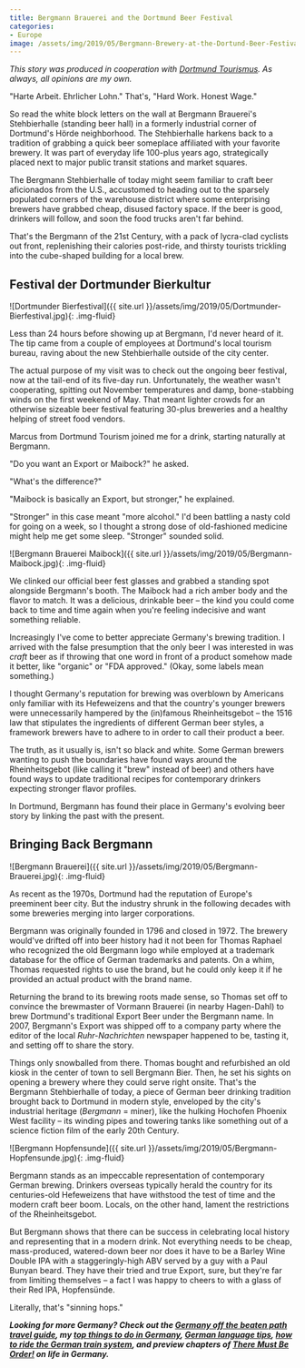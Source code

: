 ```yaml
---
title: Bergmann Brauerei and the Dortmund Beer Festival
categories:
- Europe
image: /assets/img/2019/05/Bergmann-Brewery-at-the-Dortund-Beer-Festival.jpg
---
```



_This story was produced in cooperation with [Dortmund Tourismus](https://www.dortmund-tourismus.de/en). As always, all opinions are my own._

"Harte Arbeit. Ehrlicher Lohn." That's, "Hard Work. Honest Wage."

So read the white block letters on the wall at Bergmann Brauerei's Stehbierhalle (standing beer hall) in a formerly industrial corner of Dortmund's Hörde neighborhood. The Stehbierhalle harkens back to a tradition of grabbing a quick beer someplace affiliated with your favorite brewery. It was part of everyday life 100-plus years ago, strategically placed next to major public transit stations and market squares.

The Bergmann Stehbierhalle of today might seem familiar to craft beer aficionados from the U.S., accustomed to heading out to the sparsely populated corners of the warehouse district where some enterprising brewers have grabbed cheap, disused factory space. If the beer is good, drinkers will follow, and soon the food trucks aren't far behind. 

That's the Bergmann of the 21st Century, with a pack of lycra-clad cyclists out front, replenishing their calories post-ride, and thirsty tourists trickling into the cube-shaped building for a local brew.

<!-- more -->

## Festival der Dortmunder Bierkultur

![Dortmunder Bierfestival]({{ site.url }}/assets/img/2019/05/Dortmunder-Bierfestival.jpg){: .img-fluid}

Less than 24 hours before showing up at Bergmann, I'd never heard of it. The tip came from a couple of employees at Dortmund's local tourism bureau, raving about the new Stehbierhalle outside of the city center.

The actual purpose of my visit was to check out the ongoing beer festival, now at the tail-end of its five-day run. Unfortunately, the weather wasn't cooperating, spitting out November temperatures and damp, bone-stabbing winds on the first weekend of May. That meant lighter crowds for an otherwise sizeable beer festival featuring 30-plus breweries and a healthy helping of street food vendors.

Marcus from Dortmund Tourism joined me for a drink, starting naturally at Bergmann.

"Do you want an Export or Maibock?" he asked.

"What's the difference?"

"Maibock is basically an Export, but stronger," he explained.

"Stronger" in this case meant "more alcohol." I'd been battling a nasty cold for going on a week, so I thought a strong dose of old-fashioned medicine might help me get some sleep. "Stronger" sounded solid.

![Bergmann Brauerei Maibock]({{ site.url }}/assets/img/2019/05/Bergmann-Maibock.jpg){: .img-fluid}

We clinked our official beer fest glasses and grabbed a standing spot alongside Bergmann's booth. The Maibock had a rich amber body and the flavor to match. It was a delicious, drinkable beer – the kind you could come back to time and time again when you're feeling indecisive and want something reliable.

Increasingly I've come to better appreciate Germany's brewing tradition. I arrived with the false presumption that the only beer I was interested in was _craft_ beer as if throwing that one word in front of a product somehow made it better, like "organic" or "FDA approved." (Okay, some labels mean something.)

I thought Germany's reputation for brewing was overblown by Americans only familiar with its Hefeweizens and that the country's younger brewers were unnecessarily hampered by the (in)famous Rheinheitsgebot – the 1516 law that stipulates the ingredients of different German beer styles, a framework brewers have to adhere to in order to call their product a beer.

The truth, as it usually is, isn't so black and white. Some German brewers wanting to push the boundaries have found ways around the Rheinheitsgebot (like calling it "brew" instead of beer) and others have found ways to update traditional recipes for contemporary drinkers expecting stronger flavor profiles. 

In Dortmund, Bergmann has found their place in Germany's evolving beer story by linking the past with the present.

## Bringing Back Bergmann

![Bergmann Brauerei]({{ site.url }}/assets/img/2019/05/Bergmann-Brauerei.jpg){: .img-fluid}

As recent as the 1970s, Dortmund had the reputation of Europe's preeminent beer city. But the industry shrunk in the following decades with some breweries merging into larger corporations.

Bergmann was originally founded in 1796 and closed in 1972. The brewery would've drifted off into beer history had it not been for Thomas Raphael who recognized the old Bergmann logo while employed at a trademark database for the office of German trademarks and patents. On a whim, Thomas requested rights to use the brand, but he could only keep it if he provided an actual product with the brand name. 

Returning the brand to its brewing roots made sense, so Thomas set off to convince the brewmaster of Vormann Brauerei (in nearby Hagen-Dahl) to brew Dortmund's traditional Export Beer under the Bergmann name. In 2007, Bergmann's Export was shipped off to a company party where the editor of the local _Ruhr-Nachrichten_ newspaper happened to be, tasting it, and setting off to share the story. 

Things only snowballed from there. Thomas bought and refurbished an old kiosk in the center of town to sell Bergmann Bier. Then, he set his sights on opening a brewery where they could serve right onsite. That's the Bergmann Stehbierhalle of today, a piece of German beer drinking tradition brought back to Dortmund in modern style, enveloped by the city's industrial heritage (_Bergmann_ = miner), like the hulking Hochofen Phoenix West facility – its winding pipes and towering tanks like something out of a science fiction film of the early 20th Century.

![Bergmann Hopfensunde]({{ site.url }}/assets/img/2019/05/Bergmann-Hopfensunde.jpg){: .img-fluid}

Bergmann stands as an impeccable representation of contemporary German brewing. Drinkers overseas typically herald the country for its centuries-old Hefeweizens that have withstood the test of time and the modern craft beer boom. Locals, on the other hand, lament the restrictions of the Rheinheitsgebot. 

But Bergmann shows that there can be success in celebrating local history and representing that in a modern drink. Not everything needs to be cheap, mass-produced, watered-down beer nor does it have to be a Barley Wine Double IPA with a staggeringly-high ABV served by a guy with a Paul Bunyan beard. They have their tried and true Export, sure, but they're far from limiting themselves – a fact I was happy to cheers to with a glass of their Red IPA, Hopfensünde.

Literally, that's "sinning hops."

_**Looking for more Germany? Check out the [Germany off the beaten path travel guide](https://withoutapath.com/travel-guides/germany/), my [top things to do in Germany](https://withoutapath.com/things-to-do-in-germany/), [German language tips](https://withoutapath.com/most-important-german-travel-phrases/), [how to ride the German train system](https://withoutapath.com/german-train/), and preview chapters of [There Must Be Order!](https://withoutapath.com/category/essays/there-must-be-order/) on life in Germany.**_

